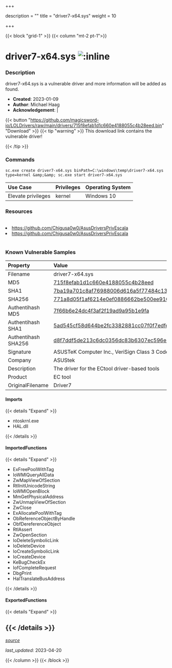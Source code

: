 +++

description = ""
title = "driver7-x64.sys"
weight = 10

+++


{{< block "grid-1" >}}
{{< column "mt-2 pt-1">}}


# driver7-x64.sys ![:inline](/images/twitter_verified.png) 


### Description

driver7-x64.sys is a vulnerable driver and more information will be added as found.

- **Created**: 2023-01-09
- **Author**: Michael Haag
- **Acknowledgement**:  | [](https://twitter.com/)

{{< button "https://github.com/magicsword-io/LOLDrivers/raw/main/drivers/715f8efab1d1c660e4188055c4b28eed.bin" "Download" >}}
{{< tip "warning" >}}
This download link contains the vulnerable driver!

{{< /tip >}}

### Commands

```
sc.exe create driver7-x64.sys binPath=C:\windows\temp\driver7-x64.sys     type=kernel &amp;&amp; sc.exe start driver7-x64.sys
```

| Use Case | Privileges | Operating System | 
|:---- | ---- | ---- |
| Elevate privileges | kernel | Windows 10 |

### Resources
<br>
<li><a href=" https://github.com/Chigusa0w0/AsusDriversPrivEscala"> https://github.com/Chigusa0w0/AsusDriversPrivEscala</a></li>
<li><a href="https://github.com/Chigusa0w0/AsusDriversPrivEscala">https://github.com/Chigusa0w0/AsusDriversPrivEscala</a></li>
<br>

### Known Vulnerable Samples

| Property           | Value |
|:-------------------|:------|
| Filename           | driver7-x64.sys |
| MD5                | [715f8efab1d1c660e4188055c4b28eed](https://www.virustotal.com/gui/file/715f8efab1d1c660e4188055c4b28eed) |
| SHA1               | [7ba19a701c8af76988006d616a5f77484c13cb0a](https://www.virustotal.com/gui/file/7ba19a701c8af76988006d616a5f77484c13cb0a) |
| SHA256             | [771a8d05f1af6214e0ef0886662be500ee910ab99f0154227067fddcfe08a3dd](https://www.virustotal.com/gui/file/771a8d05f1af6214e0ef0886662be500ee910ab99f0154227067fddcfe08a3dd) |
| Authentihash MD5   | [7f66b6e24dc4f3af2f19ad9a95b1e9fa](https://www.virustotal.com/gui/search/authentihash%253A7f66b6e24dc4f3af2f19ad9a95b1e9fa) |
| Authentihash SHA1  | [5ad545cf58d644be2fc3382881cc07f0f7edfeba](https://www.virustotal.com/gui/search/authentihash%253A5ad545cf58d644be2fc3382881cc07f0f7edfeba) |
| Authentihash SHA256| [d8f7ddf5de213c6dc0356dc83b6307ec596e66c33c3cdd826a612c12004ba9dc](https://www.virustotal.com/gui/search/authentihash%253Ad8f7ddf5de213c6dc0356dc83b6307ec596e66c33c3cdd826a612c12004ba9dc) |
| Signature         | ASUSTeK Computer Inc., VeriSign Class 3 Code Signing 2010 CA, VeriSign   |
| Company           | ASUStek |
| Description       | The driver for the ECtool driver-based tools |
| Product           | EC tool |
| OriginalFilename  | Driver7 |


#### Imports
{{< details "Expand" >}}
* ntoskrnl.exe
* HAL.dll

{{< /details >}}
#### ImportedFunctions
{{< details "Expand" >}}
* ExFreePoolWithTag
* IoWMIQueryAllData
* ZwMapViewOfSection
* RtlInitUnicodeString
* IoWMIOpenBlock
* MmGetPhysicalAddress
* ZwUnmapViewOfSection
* ZwClose
* ExAllocatePoolWithTag
* ObReferenceObjectByHandle
* ObfDereferenceObject
* RtlAssert
* ZwOpenSection
* IoDeleteSymbolicLink
* IoDeleteDevice
* IoCreateSymbolicLink
* IoCreateDevice
* KeBugCheckEx
* IofCompleteRequest
* DbgPrint
* HalTranslateBusAddress

{{< /details >}}
#### ExportedFunctions
{{< details "Expand" >}}

{{< /details >}}
-----



[*source*](https://github.com/magicsword-io/LOLDrivers/tree/main/yaml/driver7-x64.yaml)

*last_updated:* 2023-04-20








{{< /column >}}
{{< /block >}}
